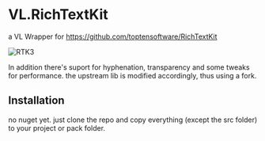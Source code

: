 # VL.RichTextKit

a VL Wrapper for https://github.com/toptensoftware/RichTextKit

![RTK3](https://github.com/sebllll/VL.RichTextKit/assets/646501/f5696412-6444-4561-9386-d7e898eec942)

In addition there's suport for hyphenation, transparency and some tweaks for performance.
the upstream lib is modified accordingly, thus using a fork.

## Installation
no nuget yet. just clone the repo and copy everything (except the src folder) to your project or pack folder.